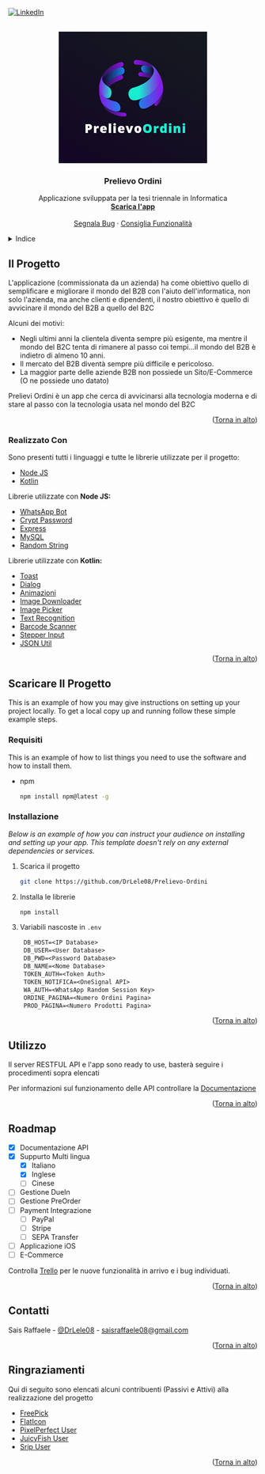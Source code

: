 <div id="top"></div>

[![LinkedIn][linkedin-shield]][linkedin-url]



<!-- PROJECT LOGO -->
<br />
<div align="center">
  <img src="https://github.com/DrLele08/Prelievo-Ordini/blob/main/Server/public/logo.png">
  <h3 align="center">Prelievo Ordini</h3>

  <p align="center">
    Applicazione sviluppata per la tesi triennale in Informatica
    <br />
    <a href="https://github.com/"><strong>Scarica l'app</strong></a>
    <br />
    <br />
    <a href="https://github.com/DrLele08/Prelievo-Ordini/issues">Segnala Bug</a>
    ·
    <a href="https://github.com/DrLele08/Prelievo-Ordini/issues">Consiglia Funzionalità</a>
  </p>
</div>



<!-- TABLE OF CONTENTS -->
<details>
  <summary>Indice</summary>
  <ol>
    <li>
      <a href="#Il-Progetto">Il Progetto</a>
      <ul>
        <li><a href="#Realizzato-Con">Realizzato Con</a></li>
      </ul>
    </li>
    <li>
      <a href="#Scaricare-Il-Progetto">Scaricare Il Progetto</a>
      <ul>
        <li><a href="#Requisiti">Requisiti</a></li>
        <li><a href="#Installazione">Installazione</a></li>
      </ul>
    </li>
    <li><a href="#Utilizzo">Utilizzo</a></li>
    <li><a href="#roadmap">Roadmap</a></li>
    <li><a href="#Contatti">Contatti</a></li>
    <li><a href="#Ringraziamenti">Ringraziamenti</a></li>
  </ol>
</details>



<!-- ABOUT THE PROJECT -->
## Il Progetto


L'applicazione (commissionata da un azienda) ha come obiettivo quello di semplificare e migliorare il mondo del B2B con l'aiuto dell'informatica, non solo l'azienda, ma anche clienti e dipendenti, il nostro obiettivo è quello di avvicinare il mondo del B2B a quello del B2C

Alcuni dei motivi:
* Negli ultimi anni la clientela diventa sempre più esigente, ma mentre il mondo del B2C tenta di rimanere al passo coi tempi...il mondo del B2B è indietro di almeno 10 anni.
* Il mercato del B2B diventà sempre più difficile e pericoloso.
* La maggior parte delle aziende B2B non possiede un Sito/E-Commerce (O ne possiede uno datato)

Prelievi Ordini è un app che cerca di avvicinarsi alla tecnologia moderna e di stare al passo con la tecnologia usata nel mondo del B2C
<p align="right">(<a href="#top">Torna in alto</a>)</p>



### Realizzato Con

Sono presenti tutti i linguaggi e tutte le librerie utilizzate per il progetto:

* [Node JS](https://nodejs.org/it/)
* [Kotlin](https://kotlinlang.org/)

Librerie utilizzate con <b>Node JS:</b>
* [WhatsApp Bot](https://github.com/open-wa/wa-automate-nodejs)
* [Crypt Password](https://www.npmjs.com/package/bcrypt)
* [Express](https://expressjs.com/)
* [MySQL](https://www.npmjs.com/package/mysql)
* [Random String](https://www.npmjs.com/package/randomstring)


Librerie utilizzate con <b>Kotlin:</b>
* [Toast](https://github.com/Spikeysanju/MotionToast)
* [Dialog](https://github.com/afollestad/material-dialogs)
* [Animazioni](https://github.com/airbnb/lottie-android)
* [Image Downloader](https://github.com/bumptech/glide)
* [Image Picker](https://github.com/Drjacky/ImagePicker)
* [Text Recognition](https://developers.google.com/ml-kit/vision/text-recognition/android)
* [Barcode Scanner](https://developers.google.com/ml-kit/vision/barcode-scanning/android)
* [Stepper Input](https://github.com/kojofosu/Quantitizer)
* [JSON Util](https://github.com/google/gson)

<p align="right">(<a href="#top">Torna in alto</a>)</p>



<!-- GETTING STARTED -->
## Scaricare Il Progetto

This is an example of how you may give instructions on setting up your project locally.
To get a local copy up and running follow these simple example steps.

### Requisiti

This is an example of how to list things you need to use the software and how to install them.
* npm
  ```sh
  npm install npm@latest -g
  ```

### Installazione

_Below is an example of how you can instruct your audience on installing and setting up your app. This template doesn't rely on any external dependencies or services._

1. Scarica il progetto
   ```sh
   git clone https://github.com/DrLele08/Prelievo-Ordini
   ```
2. Installa le librerie
   ```sh
   npm install
   ```
3. Variabili nascoste in `.env`
   ```
	DB_HOST=<IP Database>
	DB_USER=<User Database>
	DB_PWD=<Password Database>
	DB_NAME=<Nome Database>
	TOKEN_AUTH=<Token Auth>
	TOKEN_NOTIFICA=<OneSignal API>
	WA_AUTH=<WhatsApp Random Session Key>
	ORDINE_PAGINA=<Numero Ordini Pagina>
	PROD_PAGINA=<Numero Prodotti Pagina>
   ```

<p align="right">(<a href="#top">Torna in alto</a>)</p>



<!-- USAGE EXAMPLES -->
## Utilizzo

Il server RESTFUL API e l'app sono ready to use, basterà seguire i procedimenti sopra elencati

Per informazioni sul funzionamento delle API controllare la [Documentazione](https://documenter.getpostman.com/view/5321024/Uz5Knad3)

<p align="right">(<a href="#top">Torna in alto</a>)</p>



<!-- ROADMAP -->
## Roadmap

- [x] Documentazione API
- [x] Suppurto Multi lingua
    - [x] Italiano
    - [x] Inglese
    - [ ] Cinese
- [ ] Gestione DueIn
- [ ] Gestione PreOrder
- [ ] Payment Integrazione
    - [ ] PayPal
    - [ ] Stripe
    - [ ] SEPA Transfer
- [ ] Applicazione iOS
- [ ] E-Commerce

Controlla [Trello](https://trello.com/b/ztV1FzTM/tesi-triennale) per le nuove funzionalità in arrivo e i bug individuati.

<p align="right">(<a href="#top">Torna in alto</a>)</p>




<!-- CONTACT -->
## Contatti

Sais Raffaele - [@DrLele08](https://twitter.com/drlele08) - saisraffaele08@gmail.com


<p align="right">(<a href="#top">Torna in alto</a>)</p>



<!-- ACKNOWLEDGMENTS -->
## Ringraziamenti

Qui di seguito sono elencati alcuni contribuenti (Passivi e Attivi) alla realizzazione del progetto

* [FreePick](https://it.freepik.com/)
* [FlatIcon](https://www.flaticon.com/)
* [PixelPerfect User](https://it.freepik.com/)
* [JuicyFish User](https://it.freepik.com/)
* [Srip User](https://it.freepik.com/)

<p align="right">(<a href="#top">Torna in alto</a>)</p>


[linkedin-shield]: https://img.shields.io/badge/-LinkedIn-black.svg?style=for-the-badge&logo=linkedin&colorB=555
[linkedin-url]: https://www.linkedin.com/in/drlele08/
